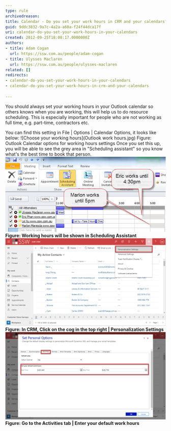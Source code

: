 ```yaml
---
type: rule
archivedreason: 
title: Calendar - Do you set your work hours in CRM and your calendars?
guid: 9ddc3832-9a7c-4a2a-a60a-f24f44dca17f
uri: calendar-do-you-set-your-work-hours-in-your-calendars
created: 2012-09-25T18:08:17.0000000Z
authors:
- title: Adam Cogan
  url: https://ssw.com.au/people/adam-cogan
- title: Ulysses Maclaren
  url: https://ssw.com.au/people/ulysses-maclaren
related: []
redirects:
- calendar-do-you-set-your-work-hours-in-your-calendars
- calendar-do-you-set-your-work-hours-in-crm-and-your-calendars

---
```


You should always set your working hours in your Outlook calendar so others knows when you are working, this will help us to do resource scheduling.  This is especially important for people who are not working as full time, e.g. part-time, contractors etc.

<!--endintro-->

You can find this setting in File | Options | Calendar Options, it looks like below:
![Choose your working hours](Outlook work hours.jpg)     Figure: Outlook Calendar options for working hours settings
Once you set this up, you will be able to see the grey area in "Scheduling assistant" so you know what's the best time to book that person.
![You can see the working hours in Scheduling Assistant.](SchedulingAssistant.jpg)**Figure: Working hours will be shown in Scheduling Assistant**![](CRM-set-work-hours-1.jpg)**Figure: In CRM, Click on the cog in the top right | Personalization Settings**![](CRM-set-work-hours-2.jpg)**Figure: Go to the Activities tab | Enter your default work hours**

